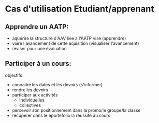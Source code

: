 
# Cas d'utilisation Etudiant/apprenant


## Apprendre un AATP:
  * aquérire la structure d'AAV liée à l'AATP visé (apprendre)
  * voire l'avancement de cette aquisition (visualiser l'avancement)
  * réviser pour une évaluation


## Participer à un cours:

objectifs:
 * connaitre les dates et les devoirs (s'informer)
 * rendre les devoirs
 * participer aux activités
    * individuelles
    * collectives
 * percevoir son positionnement dans la promo/le groupe/la classe
 * récuperer dans le eportefolio la réussite au cours


